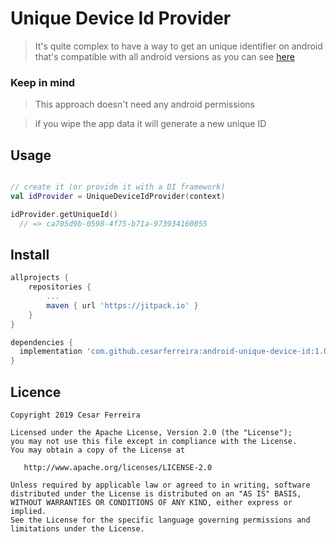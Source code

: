 # Unique Device Id Provider

> It's quite complex to have a way to get an unique identifier on android that's compatible with all android versions as you can see [here](https://stackoverflow.com/questions/2785485/is-there-a-unique-android-device-id) 

### Keep in mind

> This approach doesn't need any android permissions

> if you wipe the app data it will generate a new unique ID

## Usage

```kotlin

// create it (or provide it with a DI framework)
val idProvider = UniqueDeviceIdProvider(context) 

idProvider.getUniqueId() 
  // => ca705d9b-0598-4f75-b71a-973934160055
```

## Install
<!-- 
Latest version = [![Download](https://api.bintray.com/packages/cesarferreira/maven/tempo/images/download.svg) ](https://bintray.com/cesarferreira/maven/tempo/_latestVersion) -->

```groovy
allprojects {
    repositories {
        ...
        maven { url 'https://jitpack.io' }
    }
}
```

```groovy
dependencies {
  implementation 'com.github.cesarferreira:android-unique-device-id:1.0.1'
}
```

## Licence

```
Copyright 2019 Cesar Ferreira

Licensed under the Apache License, Version 2.0 (the "License");
you may not use this file except in compliance with the License.
You may obtain a copy of the License at

   http://www.apache.org/licenses/LICENSE-2.0

Unless required by applicable law or agreed to in writing, software
distributed under the License is distributed on an "AS IS" BASIS,
WITHOUT WARRANTIES OR CONDITIONS OF ANY KIND, either express or implied.
See the License for the specific language governing permissions and
limitations under the License.
```